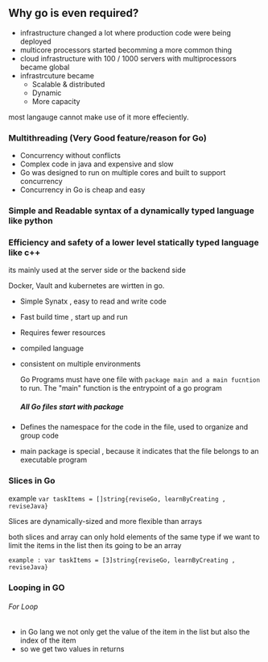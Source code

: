 ## Why go is even required?

* infrastructure changed a lot where production code were being deployed
* multicore processors started becomming a more common thing
* cloud infrastructure with 100 / 1000 servers with multiprocessors became global
* infrastrcuture became
  * Scalable & distributed
  * Dynamic
  * More capacity

most langauge cannot make use of it more effeciently.

### Multithreading (Very Good feature/reason for Go)

* Concurrency without conflicts
* Complex code in java and expensive and slow
* Go was designed to run on multiple cores and built to support concurrency
* Concurrency in Go is cheap and easy

### Simple and Readable syntax of a dynamically typed language like python

### Efficiency and safety of a lower level statically typed language like c++

its mainly used at the server side or the backend side

Docker, Vault and kubernetes are wirtten in go.

* Simple Synatx , easy to read and write code
* Fast build time , start up and run
* Requires fewer resources
* compiled language
* consistent on multiple environments

  Go Programs must have one file with `package main and a main fucntion` to run.
  The "main" function is the entrypoint of a go program

  ##### All Go files start with package
* Defines the namespace for the code in the file, used to organize and group code
* main package is special , because it indicates that the file belongs to an executable program

### Slices in Go

example `var taskItems = []string{reviseGo, learnByCreating , reviseJava}`

Slices are dynamically-sized and more flexible than arrays

both slices and array can only hold elements of the same type
if we want to limit the items in the list then its going to be an array

`example : var taskItems = [3]string{reviseGo, learnByCreating , reviseJava} `

### Looping in GO

###### For Loop

* in Go lang we not only get the value of the item in the list but also the index of the item
* so we get two values in returns
